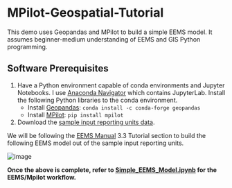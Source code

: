 # MPilot-Geospatial-Tutorial

This demo uses Geopandas and MPilot to build a simple EEMS model. It assumes beginner-medium understanding of EEMS and GIS Python programming.

## Software Prerequisites

1. Have a Python environment capable of conda environments and Jupyter Notebooks. I use [Anaconda Navigator](https://www.anaconda.com/products/individual-d) which contains JupyterLab. Install the following Python libraries to the conda environment.
    - Install [Geopandas](https://geopandas.org/): `conda install -c conda-forge geopandas` 
    - Install [MPilot](https://github.com/consbio/mpilot): `pip install mpilot`
2. Download the [sample input reporting units data](https://databasin.org/datasets/011439caaffd491c8a04cab4bcd18805/). 

We will be following the [EEMS Manual](https://drive.google.com/file/d/1TecJThaS1L85E-5hahorz9JSRyY2eQmR/view?usp=sharing) 3.3 Tutorial section to build the following EEMS model out of the sample input reporting units.

![image](https://user-images.githubusercontent.com/5613001/132737743-5213ecb5-c4ce-4eeb-a487-f6db8a436ccc.png)


**Once the above is complete, refer to [Simple_EEMS_Model.ipynb](https://github.com/zcanter/MPilot-Geospatial-Tutorial/blob/main/Simple_EEMS_Model.ipynb) for the EEMS/Mpilot workflow.**